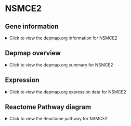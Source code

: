 <h1>NSMCE2</h1>

<h2>Gene information</h2>
<details>
  <summary>Click to view the depmap.org information for NSMCE2</summary>
  <p><a href="https://depmap.org/portal/gene/NSMCE2?tab=about" target="_BLANK">Open page in a new tab...</a></p>
  <iframe src="https://depmap.org/portal/gene/NSMCE2?tab=about" style="border:none;width:100%;height:800px"></iframe>
</details>

<h2>Depmap overview</h2>
<details>
  <summary>Click to view the depmap.org summary for NSMCE2</summary>
  <p><a href="https://depmap.org/portal/gene/NSMCE2?tab=overview" target="_BLANK">Open page in a new tab...</a></p>
  <iframe src="https://depmap.org/portal/gene/NSMCE2?tab=overview" style="border:none;width:100%;height:800px"></iframe>
</details>

<h2>Expression</h2>
<details>
  <summary>Click to view the depmap.org expression data for NSMCE2</summary>
  <p><a href="https://depmap.org/portal/gene/NSMCE2?tab=characterization" target="_BLANK">Open page in a new tab...</a></p>
  <iframe src="https://depmap.org/portal/gene/NSMCE2?tab=characterization" style="border:none;width:100%;height:800px"></iframe>
</details>



<h2>Reactome Pathway diagram</h2>
<details>
  <summary>Click to view the Reactome pathway for NSMCE2</summary>
  <p><a href="https://reactome.org/PathwayBrowser/#/R-HSA-3108214" target="_BLANK">Open page in a new tab...</a></p>
  <p>SUMOylation of DNA damage response and repair proteins</p>
<iframe src="https://reactome.org/PathwayBrowser/#/R-HSA-3108214" style="border:none;width:100%;height:800px"></iframe>
</details>



